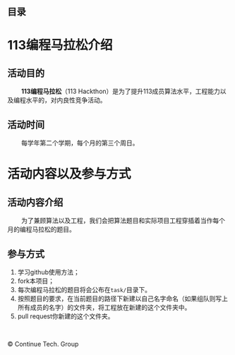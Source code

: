 ﻿
## 目录

# 113编程马拉松介绍

## 活动目的

&nbsp;&nbsp;&nbsp;&nbsp;&nbsp;&nbsp;&nbsp;&nbsp;**113编程马拉松**（113 Hackthon）是为了提升113成员算法水平，工程能力以及编程水平的，对内良性竞争活动。

## 活动时间

&nbsp;&nbsp;&nbsp;&nbsp;&nbsp;&nbsp;&nbsp;&nbsp;每学年第二个学期，每个月的第三个周日。

# 活动内容以及参与方式

## 活动内容介绍

&nbsp;&nbsp;&nbsp;&nbsp;&nbsp;&nbsp;&nbsp;&nbsp;为了兼顾算法以及工程，我们会把算法题目和实际项目工程穿插着当作每个月的编程马拉松的题目。

## 参与方式

1. 学习github使用方法；
2. fork本项目；
3. 每次编程马拉松的题目将会公布在`task/`目录下。
4. 按照题目的要求，在当前题目的路径下新建以自己名字命名（如果组队则写上所有成员的名字）的文件夹，将工程放在新建的这个文件夹中。
5. pull request你新建的这个文件夹。

&nbsp;

&copy; Continue Tech. Group